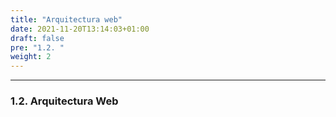 ```yaml
---
title: "Arquitectura web"
date: 2021-11-20T13:14:03+01:00
draft: false
pre: "1.2. "
weight: 2
---
```


***

### 1.2. Arquitectura Web